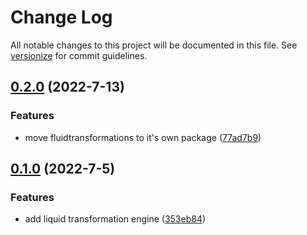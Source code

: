 # Change Log

All notable changes to this project will be documented in this file. See [versionize](https://github.com/versionize/versionize) for commit guidelines.

<a name="0.2.0"></a>
## [0.2.0](https://www.github.com/bitofbyte-net/BitOfByte.Net.Transformations/releases/tag/v0.2.0) (2022-7-13)

### Features

* move fluidtransformations to it's own package ([77ad7b9](https://www.github.com/bitofbyte-net/BitOfByte.Net.Transformations/commit/77ad7b9c9e2a9d52fc442649df61d09872524099))

<a name="0.1.0"></a>
## [0.1.0](https://www.github.com/bitofbyte-net/BitOfByte.Net.Transformations/releases/tag/v0.1.0) (2022-7-5)

### Features

* add liquid transformation engine ([353eb84](https://www.github.com/bitofbyte-net/BitOfByte.Net.Transformations/commit/353eb8400d8c61f1da808da4a000d8fdae7f578d))

